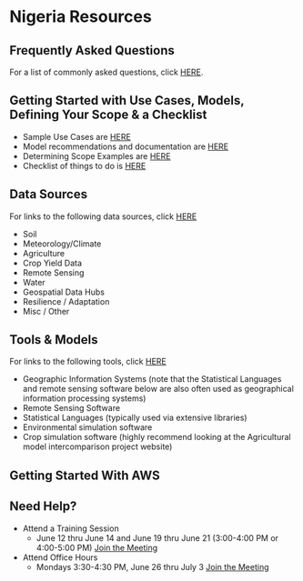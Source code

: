 # Nigeria Resources

## Frequently Asked Questions
For a list of commonly asked questions, click [HERE](https://github.com/SustainableAfrica/ClimateRiskChallenge/blob/main/Nigeria/Resources/FAQ.md#frequently-asked-questions).

## Getting Started with Use Cases, Models, Defining Your Scope & a Checklist
- Sample Use Cases are [HERE](https://github.com/SustainableAfrica/ClimateRiskChallenge/blob/main/Nigeria/Resources/Examples-Ideas.md#example-use-cases-to-stimulate-thinking-about-target-applications)
- Model recommendations and documentation are [HERE](https://github.com/SustainableAfrica/ClimateRiskChallenge/blob/main/Nigeria/Resources/Examples-Ideas.md#models)
- Determining Scope Examples are [HERE](https://github.com/SustainableAfrica/ClimateRiskChallenge/blob/main/Nigeria/Resources/Examples-Ideas.md#recommend-teams-define-scope-of-analysis)
- Checklist of things to do is [HERE](https://github.com/SustainableAfrica/ClimateRiskChallenge/blob/main/Nigeria/Resources/Examples-Ideas.md#checklist-of-things-you-will-probably-need-to-do)

## Data Sources
For links to the following data sources, click [HERE](https://docs.google.com/document/d/1fJ8rV_k2pm_12M78tVO1p4se6dV-E0Wn/edit?usp=sharing&ouid=111309013911865667965&rtpof=true&sd=true)
- Soil
- Meteorology/Climate
- Agriculture
- Crop Yield Data
- Remote Sensing
- Water
- Geospatial Data Hubs
- Resilience / Adaptation
- Misc / Other

## Tools & Models
For links to the following tools, click [HERE](https://docs.google.com/document/d/1cHEpb1uoISyRFqOPWWqQoWz7DZJtlbXC1_aXoBPWckU/edit?usp=sharing)
- Geographic Information Systems (note that the Statistical Languages and remote sensing software below are also often used as geographical information processing systems)
- Remote Sensing Software
- Statistical Languages (typically used via extensive libraries)
- Environmental simulation software
- Crop simulation software (highly recommend looking at the Agricultural model intercomparison project website)

## Getting Started With AWS

## Need Help?
- Attend a Training Session
  - June 12 thru June 14 and June 19 thru June 21 (3:00-4:00 PM or 4:00-5:00 PM) [Join the Meeting](https://teams.microsoft.com/l/meetup-join/19%3ameeting_ZDZmMWRkMzUtNGNmNC00ODNlLTg3YzQtM2NkMzA4YTQ5MjAx%40thread.v2/0?context=%7b%22Tid%22%3a%2214178ab3-3669-440b-a5a8-9025d18e2853%22%2c%22Oid%22%3a%225859dd70-0471-4755-9199-2b91c974baed%22%7d) 
- Attend Office Hours
  - Mondays 3:30-4:30 PM, June 26 thru July 3 [Join the Meeting](https://teams.microsoft.com/l/meetup-join/19%3ameeting_YTMyNzMwMzItNzMzYS00Y2IzLWFiNGMtMWZmOGI3ZTlmZmEx%40thread.v2/0?context=%7b%22Tid%22%3a%2214178ab3-3669-440b-a5a8-9025d18e2853%22%2c%22Oid%22%3a%225859dd70-0471-4755-9199-2b91c974baed%22%7d)
   
